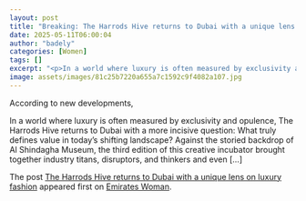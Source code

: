 ```yaml
---
layout: post
title: "Breaking: The Harrods Hive returns to Dubai with a unique lens on luxury fashion"
date: 2025-05-11T06:00:04
author: "badely"
categories: [Women]
tags: []
excerpt: "<p>In a world where luxury is often measured by exclusivity and opulence, The Harrods Hive returns to Dubai with a more incisive question - What truly "
image: assets/images/81c25b7220a655a7c1592c9f4082a107.jpg
---
```


According to new developments, <p>In a world where luxury is often measured by exclusivity and opulence, The Harrods Hive returns to Dubai with a more incisive question: What truly defines value in today’s shifting landscape? Against the storied backdrop of Al Shindagha Museum, the third edition of this creative incubator brought together industry titans, disruptors, and thinkers and even [&#8230;]</p>
<p>The post <a href="https://emirateswoman.com/the-harrods-hive-dubai-luxury-fashion/" rel="nofollow">The Harrods Hive returns to Dubai with a unique lens on luxury fashion</a> appeared first on <a href="https://emirateswoman.com" rel="nofollow">Emirates Woman</a>.</p>

